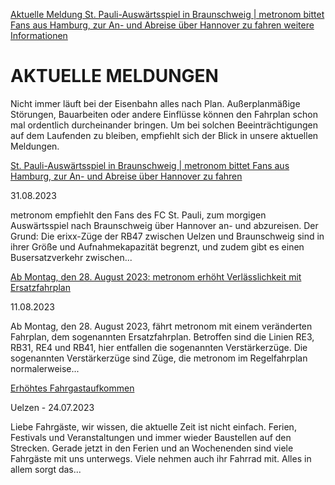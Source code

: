[Aktuelle Meldung St. Pauli-Auswärtsspiel in Braunschweig | metronom bittet Fans aus Hamburg, zur An- und Abreise über Hannover zu fahren weitere Informationen](https://www.der-metronom.de/aktuell/st-pauli-auswaertsspiel-in-braunschweig-metronom-bittet-fans-aus-hamburg-zur-an-und-abreise-ueber-hannover-zu-fahren/)

AKTUELLE MELDUNGEN
==========

Nicht immer läuft bei der Eisenbahn alles nach Plan. Außerplanmäßige Störungen, Bauarbeiten oder andere Einflüsse können den Fahrplan schon mal ordentlich durcheinander bringen. Um bei solchen Beeinträchtigungen auf dem Laufenden zu bleiben, empfiehlt sich der Blick in unsere aktuellen Meldungen.

[St. Pauli-Auswärtsspiel in Braunschweig | metronom bittet Fans aus Hamburg, zur An- und Abreise über Hannover zu fahren](https://www.der-metronom.de/aktuell/st-pauli-auswaertsspiel-in-braunschweig-metronom-bittet-fans-aus-hamburg-zur-an-und-abreise-ueber-hannover-zu-fahren/)

 31.08.2023

metronom empfiehlt den Fans des FC St. Pauli, zum morgigen Auswärtsspiel nach Braunschweig über Hannover an- und abzureisen. Der Grund: Die erixx-Züge der RB47 zwischen Uelzen und Braunschweig sind in ihrer Größe und Aufnahmekapazität begrenzt, und zudem gibt es einen Busersatzverkehr zwischen...

[Ab Montag, den 28. August 2023: metronom erhöht Verlässlichkeit mit Ersatzfahrplan](https://www.der-metronom.de/aktuell/ersatzfahrplan/)

 11.08.2023

Ab Montag, den 28. August 2023, fährt metronom mit einem veränderten
Fahrplan, dem sogenannten Ersatzfahrplan. Betroffen sind die Linien RE3, RB31, RE4 und RB41, hier entfallen die sogenannten Verstärkerzüge.
Die sogenannten Verstärkerzüge sind Züge, die metronom im Regelfahrplan normalerweise...

[Erhöhtes Fahrgastaufkommen](https://www.der-metronom.de/aktuell/hohes-fahrgastaufkommen/)

 Uelzen - 24.07.2023

Liebe Fahrgäste,
wir wissen, die aktuelle Zeit ist nicht einfach. Ferien, Festivals und Veranstaltungen und immer wieder Baustellen auf den Strecken. Gerade jetzt in den Ferien und an Wochenenden sind viele Fahrgäste mit uns unterwegs. Viele nehmen auch ihr Fahrrad mit. Alles in allem sorgt das...
